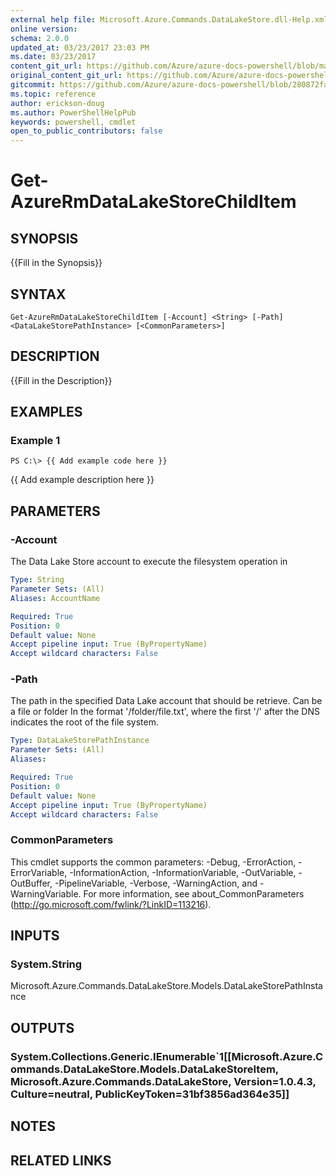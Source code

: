 ```yaml
---
external help file: Microsoft.Azure.Commands.DataLakeStore.dll-Help.xml
online version:
schema: 2.0.0
updated_at: 03/23/2017 23:03 PM
ms.date: 03/23/2017
content_git_url: https://github.com/Azure/azure-docs-powershell/blob/master/azureps-cmdlets-docs/ResourceManager/AzureRM.DataLakeStore/v1.0.4.3/Get-AzureRmDataLakeStoreChildItem.md
original_content_git_url: https://github.com/Azure/azure-docs-powershell/blob/master/azureps-cmdlets-docs/ResourceManager/AzureRM.DataLakeStore/v1.0.4.3/Get-AzureRmDataLakeStoreChildItem.md
gitcommit: https://github.com/Azure/azure-docs-powershell/blob/280872fa529e03be2466fa2252957a2060a9dfe4
ms.topic: reference
author: erickson-doug
ms.author: PowerShellHelpPub
keywords: powershell, cmdlet
open_to_public_contributors: false
---
```


# Get-AzureRmDataLakeStoreChildItem

## SYNOPSIS
{{Fill in the Synopsis}}

## SYNTAX

```
Get-AzureRmDataLakeStoreChildItem [-Account] <String> [-Path] <DataLakeStorePathInstance> [<CommonParameters>]
```

## DESCRIPTION
{{Fill in the Description}}

## EXAMPLES

### Example 1
```
PS C:\> {{ Add example code here }}
```

{{ Add example description here }}

## PARAMETERS

### -Account
The Data Lake Store account to execute the filesystem operation in

```yaml
Type: String
Parameter Sets: (All)
Aliases: AccountName

Required: True
Position: 0
Default value: None
Accept pipeline input: True (ByPropertyName)
Accept wildcard characters: False
```

### -Path
The path in the specified Data Lake account that should be retrieve.
Can be a file or folder In the format '/folder/file.txt', where the first '/' after the DNS indicates the root of the file system.

```yaml
Type: DataLakeStorePathInstance
Parameter Sets: (All)
Aliases: 

Required: True
Position: 0
Default value: None
Accept pipeline input: True (ByPropertyName)
Accept wildcard characters: False
```

### CommonParameters
This cmdlet supports the common parameters: -Debug, -ErrorAction, -ErrorVariable, -InformationAction, -InformationVariable, -OutVariable, -OutBuffer, -PipelineVariable, -Verbose, -WarningAction, and -WarningVariable. For more information, see about_CommonParameters (http://go.microsoft.com/fwlink/?LinkID=113216).

## INPUTS

### System.String
Microsoft.Azure.Commands.DataLakeStore.Models.DataLakeStorePathInstance

## OUTPUTS

### System.Collections.Generic.IEnumerable`1[[Microsoft.Azure.Commands.DataLakeStore.Models.DataLakeStoreItem, Microsoft.Azure.Commands.DataLakeStore, Version=1.0.4.3, Culture=neutral, PublicKeyToken=31bf3856ad364e35]]

## NOTES

## RELATED LINKS

